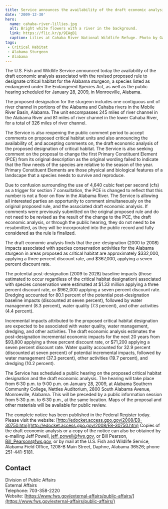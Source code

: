 ```yaml
---
title: Service announces the availability of the draft economic analysis and a public hearing associated with Critical Habitat designation for the Alabama sturgeon
date: '2009-12-30'
hero:
  name: cahaba-river-lillies.jpg
  alt: Bright white flowers with a river in the background.
  link: https://flic.kr/p/9EAgB1
  caption: Lilies at Cahaba River National Wildlife Refuge. Photo by Garry Tucker, USFWS.
tags:
 - Critical Habitat
 - Alabama Sturgeon
 - Alabama
---
```


The U.S. Fish and Wildlife Service announced today the availability of the draft economic analysis associated with the revised proposed rule to designate critical habitat for the Alabama sturgeon, a species listed as endangered under the Endangered Species Act, as well as the public hearing scheduled for January 28, 2009, in Monroeville, Alabama.

The proposed designation for the sturgeon includes one contiguous unit of river channel in portions of the Alabama and Cahaba rivers in the Mobile River Basin, Alabama. The unit encompasses 245 miles of river channel in the Alabama River and 81 miles of river channel in the lower Cahaba River, for a total of 326 miles of river channel.

The Service is also reopening the public comment period to accept comments on proposed critical habitat units and also announcing the availability of, and accepting comments on, the draft economic analysis of the proposed designation of critical habitat. The Service is also seeking comment on the proposal to change the first Primary Constituent Element (PCE) from its original description as the original wording failed to indicate that the flow needs of the species are relative to the season of the year. Primary Constituent Elements are those physical and biological features of a landscape that a species needs to survive and reproduce.

Due to confusion surrounding the use of 4,640 cubic feet per second (cfs) as a trigger for section 7 consultation, the PCE is changed to reflect that this number is not a floor on flow in the Alabama River. The Service is allowing all interested parties an opportunity to comment simultaneously on the original proposed rule, and the associated draft economic analysis. If comments were previously submitted on the original proposed rule and do not need to be revised as the result of the change to the PCE, the draft economic analysis, or through the public hearing, they do not need to be resubmitted, as they will be incorporated into the public record and fully considered as the rule is finalized.

The draft economic analysis finds that the pre-designation (2000 to 2008) impacts associated with species conservation activities for the Alabama sturgeon in areas proposed as critical habitat are approximately $332,000, applying a three percent discount rate, and $367,000, applying a seven percent discount rate.

The potential post-designation (2009 to 2028) baseline impacts (those estimated to occur regardless of the critical habitat designation) associated with species conservation were estimated at $1.33 million applying a three percent discount rate, or $962,000 applying a seven percent discount rate. Dredging accounted for 80.1 percent of the potential post-designation baseline impacts (discounted at seven percent), followed by water management (8.3 percent), water quality (7.3 percent), and other activities (4.4 percent).

Incremental impacts attributed to the proposed critical habitat designation are expected to be associated with water quality, water management, dredging, and other activities. The draft economic analysis estimates the post-designation incremental economic impacts for the next 20 years from $93,800 applying a three percent discount rate, or $71,200 applying a seven percent discount rate. Water quality accounted for 32.9 percent (discounted at seven percent) of potential incremental impacts, followed by water management (37.3 percent), other activities (19.7 percent), and dredging (10.2 percent).

The Service has scheduled a public hearing on the proposed critical habitat designation and the draft economic analysis. The hearing will take place from 6:30 p.m. to 9:00 p.m. on January 28, 2009, at Alabama Southern Community College, Nettles Auditorium, 2800 South Alabama Avenue, Monroeville, Alabama. This will be preceded by a public information session from 5:30 p.m. to 6:30 p.m., at the same location. Maps of the proposal and other materials will be available for public review.

The complete notice has been published in the Federal Register today. Please visit the website: [http://edocket.access.gpo.gov/2008/E8-30750.htm](http://edocket.access.gpo.gov/2008/E8-30750.htm) Copies of the draft economic analysis or a copy of the notice can also be obtained by e-mailing Jeff Powell, [jeff_powell@fws.gov](mailto:jeff_powell@fws.gov), or Bill Pearson, [Bill_Pearson@fws.gov](mailto:Bill_Pearson@fws.gov), or by mail at the U.S. Fish and Wildlife Service, Alabama Field Office, 1208-B Main Street, Daphne, Alabama 36526; phone 251-441-5181.

## Contact

Division of Public Affairs  
External Affairs  
Telephone: 703-358-2220  
Website: [https://www.fws.gov/external-affairs/public-affairs/](https://www.fws.gov/external-affairs/public-affairs/)
